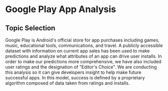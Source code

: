 # Google Play App Analysis 

## Topic Selection
Google Play  is Android's official store for app purchases including games, music, educational tools, communications, and travel. A publicly accessible dataset with information on current app sales has been used to make predictions and analyze what attributes of an app can drive user installs. In order to make our predictions more comprehensive, we have also included user ratings and the designation of "Editor's Choice".  We are conducting this analysis so it can give developers insight to help make future successful apps. In this model, success is defined by a proprietary algorithm composed of data taken from ratings and installs.
